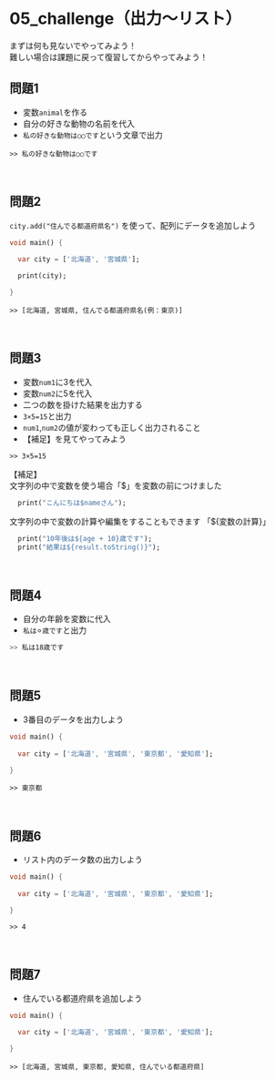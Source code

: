 # **05_challenge（出力〜リスト）**

まずは何も見ないでやってみよう！  
難しい場合は課題に戻って復習してからやってみよう！  

## **問題1**

- 変数`animal`を作る
- 自分の好きな動物の名前を代入
- `私の好きな動物は○○です`という文章で出力

```
>> 私の好きな動物は○○です
```

<br>

## **問題2**

`city.add("住んでる都道府県名")` を使って、配列にデータを追加しよう


```dart
void main() {
  
  var city = ['北海道', '宮城県'];

  print(city);

}
```

```
>> [北海道, 宮城県, 住んでる都道府県名(例：東京)]
```

<br>

## **問題3**

- 変数`num1`に3を代入
- 変数`num2`に5を代入
- 二つの数を掛けた結果を出力する
- `3×5=15`と出力
- `num1`,`num2`の値が変わっても正しく出力されること
- 【補足】を見てやってみよう

```
>> 3×5=15
```

【補足】  
文字列の中で変数を使う場合「$」を変数の前につけました  
```Dart
  print("こんにちは$nameさん");
```
文字列の中で変数の計算や編集をすることもできます 「${変数の計算}」
```Dart
  print("10年後は${age + 10}歳です");
  print("結果は${result.toString()}");
```

<br>

## **問題4**

- 自分の年齢を変数に代入
- `私は⚪︎歳です`と出力


```dart
>> 私は18歳です
```

<br>

## **問題5**

- 3番目のデータを出力しよう
  
```dart
void main() {
  
  var city = ['北海道', '宮城県', '東京都', '愛知県'];

}
```

```
>> 東京都
```

<br>

## **問題6**

- リスト内のデータ数の出力しよう
  
```dart
void main() {
  
  var city = ['北海道', '宮城県', '東京都', '愛知県'];

}
```

```
>> 4
```

<br>

## **問題7**

- 住んでいる都道府県を追加しよう
  
```dart
void main() {
  
  var city = ['北海道', '宮城県', '東京都', '愛知県'];

}
```

```
>> [北海道, 宮城県, 東京都, 愛知県, 住んでいる都道府県]
```
